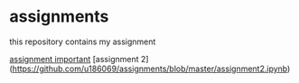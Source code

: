 # assignments
this repository contains my assignment

[assignment important](https://github.com/u186069/assignments/blob/master/README.md)
[assignment 2] (https://github.com/u186069/assignments/blob/master/assignment2.ipynb)
